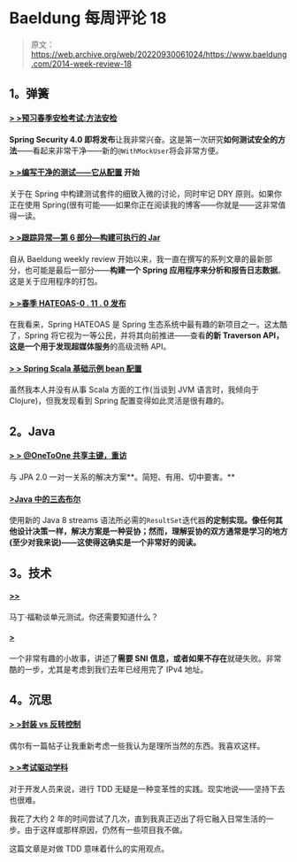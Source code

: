 # Baeldung 每周评论 18

> 原文：<https://web.archive.org/web/20220930061024/https://www.baeldung.com/2014-week-review-18>

## **1。弹簧**

#### [**> >预习春季安检考试:方法安检**](https://web.archive.org/web/20220521223804/https://spring.io/blog/2014/05/07/preview-spring-security-test-method-security)

**Spring Security 4.0 即将发布**让我非常兴奋。这是第一次研究**如何测试安全的方法**——看起来非常干净——新的`@WithMockUser`将会非常方便。

#### [**> >编写干净的测试——它从配置**](https://web.archive.org/web/20220521223804/http://www.petrikainulainen.net/programming/testing/writing-clean-tests-it-starts-from-the-configuration/) 开始

关于在 Spring 中构建测试套件的细致入微的讨论，同时牢记 DRY 原则。如果你正在使用 Spring(很有可能——如果你正在阅读我的博客——你就是——这非常值得一读。

#### **[> >跟踪异常—第 6 部分—构建可执行的 Jar](https://web.archive.org/web/20220521223804/http://www.captaindebug.com/2014/05/tracking-exceptions-part-6-building.html)**

自从 Baeldung weekly review 开始以来，我一直在撰写的系列文章的最新部分，也可能是最后一部分——**构建一个 Spring 应用程序来分析和报告日志数据**。这是关于应用程序的打包。

#### **[> >春季 HATEOAS-0 . 11 . 0 发布](https://web.archive.org/web/20220521223804/https://github.com/spring-projects/spring-hateoas/tree/0.11.0.RELEASE)**

在我看来，Spring HATEOAS 是 Spring 生态系统中最有趣的新项目之一。这太酷了，Spring 将它视为一等公民，并将其向前推进——查看**的新 Traverson API，这是一个用于发现超媒体服务**的高级流畅 API。

#### **[> > Spring Scala 基础示例 bean 配置](https://web.archive.org/web/20220521223804/http://www.java-allandsundry.com/2014/05/spring-scala-based-sample-bean.html)**

虽然我本人并没有从事 Scala 方面的工作(当谈到 JVM 语言时，我倾向于 Clojure)，但我发现看到 Spring 配置变得如此灵活是很有趣的。

## **2。Java**

#### **[> > @OneToOne 共享主键，重访](https://web.archive.org/web/20220521223804/https://vard-lokkur.blogspot.ro/2014/05/onetoone-with-shared-primary-key.html)**

与 JPA 2.0 一对一关系的解决方案**。简短、有用、切中要害。**

#### **[>Java 中的三态布尔](https://web.archive.org/web/20220521223804/http://blog.jooq.org/2014/05/05/three-state-booleans-in-java/)**

使用新的 Java 8 streams 语法所必需的`ResultSet`迭代器**的定制实现。像任何其他设计决策一样，解决方案是一种妥协；然而，理解妥协的双方通常是学习的地方(至少对我来说)——这使得这确实是一个非常好的阅读。**

## **3。技术**

#### **[>>](https://web.archive.org/web/20220521223804/http://martinfowler.com/bliki/UnitTest.html)**

马丁·福勒谈单元测试。你还需要知道什么？

#### **[>](https://web.archive.org/web/20220521223804/https://www.mnot.net/blog/2014/05/09/if_you_can_read_this_youre_sniing)**

一个非常有趣的小故事，讲述了**需要 SNI 信息，或者如果不存在**就硬失败。非常酷的一步，尤其是考虑到我们去年已经用完了 IPv4 地址。

## **4。沉思**

#### **[> >封装 vs 反转控制](https://web.archive.org/web/20220521223804/http://www.daedtech.com/encapsulation-vs-inversion-of-control)**

偶尔有一篇帖子让我重新考虑一些我认为是理所当然的东西。我喜欢这样。

#### **[> >考试驱动学科](https://web.archive.org/web/20220521223804/http://www.gilzilberfeld.com/2014/05/test-driven-discipline.html)**

对于开发人员来说，进行 TDD 无疑是一种变革性的实践。现实地说——坚持下去也很难。

我花了大约 2 年的时间尝试了几次，直到我真正迈出了将它融入日常生活的一步。由于这样或那样原因，仍然有一些项目我不做。

这篇文章是对做 TDD 意味着什么的实用观点。